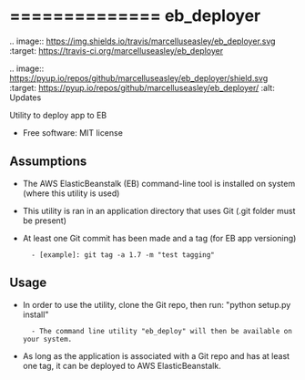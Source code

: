 ==============
eb_deployer
==============



.. image:: https://img.shields.io/travis/marcelluseasley/eb_deployer.svg
        :target: https://travis-ci.org/marcelluseasley/eb_deployer

.. image:: https://pyup.io/repos/github/marcelluseasley/eb_deployer/shield.svg
     :target: https://pyup.io/repos/github/marcelluseasley/eb_deployer/
     :alt: Updates


Utility to deploy app to EB


* Free software: MIT license


Assumptions
--------

* The AWS ElasticBeanstalk (EB) command-line tool is installed on system (where this utility is used)
* This utility is ran in an application directory that uses Git (.git folder must be present)
* At least one Git commit has been made and a tag (for EB app versioning)

        - [example]: git tag -a 1.7 -m "test tagging"

Usage
----


* In order to use the utility, clone the Git repo, then run: "python setup.py install"

        - The command line utility "eb_deploy" will then be available on your system.

* As long as the application is associated with a Git repo and has at least one tag,
it can be deployed to AWS ElasticBeanstalk.

